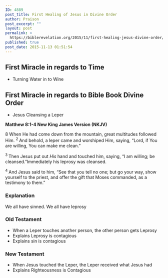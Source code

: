 ```yaml
---
ID: 4889
post_title: First Healing of Jesus in Divine Order
author: Praison
post_excerpt: ""
layout: post
permalink: >
  https://biblerevelation.org/2015/11/first-healing-jesus-divine-order/
published: true
post_date: 2015-11-13 01:51:54
---
```

<h2><strong>First Miracle in regards to Time</strong></h2>
<ul>
	<li>Turning Water in to Wine</li>
</ul>
<h2><strong>First Miracle in regards to Bible Book Divine Order</strong></h2>
<ul>
	<li>Jesus Cleansing a Leper</li>
</ul>
<p class="passage-display"><strong><span class="passage-display-bcv">Matthew 8:1-4
</span><span class="passage-display-version">New King James Version (NKJV)</span></strong></p>
<p class="chapter-1"><span class="text Matt-8-1"><span class="chapternum">8 </span>When He had come down from the mountain, great multitudes followed Him. </span><span id="en-NKJV-23348" class="text Matt-8-2"><sup class="versenum">2 </sup>And behold, a leper came and worshiped Him, saying, “Lord, if You are willing, You can make me clean.”</span></p>
<span id="en-NKJV-23349" class="text Matt-8-3"><sup class="versenum">3 </sup>Then Jesus put out <i>His</i> hand and touched him, saying, <span class="woj">“I am willing; be cleansed.”</span>Immediately his leprosy was cleansed.</span>

<span id="en-NKJV-23350" class="text Matt-8-4"><sup class="versenum">4 </sup>And Jesus said to him, <span class="woj">“See that you tell no one; but go your way, show yourself to the priest, and offer the gift that Moses commanded, as a testimony to them.”</span></span>
<h3><strong>Explanation</strong></h3>
We all have sinned. We all have leprosy
<h3><strong>Old Testament</strong></h3>
<ul>
	<li>When a Leper touches another person, the other person gets Leprosy</li>
	<li>Explains Leprosy is contagious</li>
	<li>Explains sin is contagious</li>
</ul>
<h3><strong>New Testament</strong></h3>
<ul>
	<li>When Jesus touched the Leper, the Leper received what Jesus had</li>
	<li>Explains Righteousness is Contagious</li>
</ul>